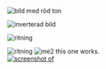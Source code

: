 ![bild med röd ton](%base_url%/image/movement.jpg?w=700&f=colorize,60,-20,-20,0)

![inverterad bild](%base_url%/image/movement.jpg?w=700&f=negate)

![ritning](%base_url%/image/movement.jpg?w=700&convolve=draw)

![ritning](%base_url%/image/movement.jpg?w=700&convolve=draw)
![me2](%base_url%/image/rose.jpg?w=50%&q=10)
this one works.  
<a href="%base_url%/image/antarctica.jpg" target="_blank">
    <picture>
        <source media="(min-width:721px)" srcset="%base_url%/image/antarctica.jpg?w=500&h=500&crop-to-fit&q=50">
        <source media="(min-width:600px)" srcset="%base_url%/image/antarctica.jpg?h=400">
        <img src="%base_url%/assets/img/antarctica.jpg" alt="screenshot of ">
    </picture>
</a>